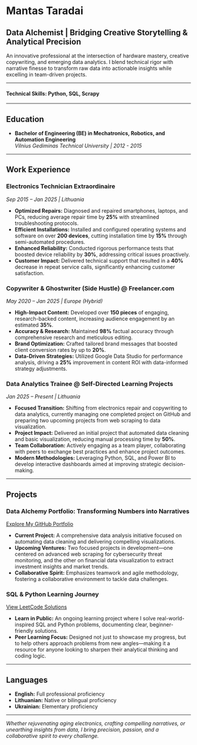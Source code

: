 # Mantas Taradai  
## Data Alchemist | Bridging Creative Storytelling & Analytical Precision

An innovative professional at the intersection of hardware mastery, creative copywriting, and emerging data analytics. I blend technical rigor with narrative finesse to transform raw data into actionable insights while excelling in team-driven projects.

---

#### Technical Skills: Python, SQL, Scrapy

---

## Education
- **Bachelor of Engineering (BE) in Mechatronics, Robotics, and Automation Engineering**  
  *Vilnius Gediminas Technical University | 2012 - 2015*

---

## Work Experience

### Electronics Technician Extraordinaire
*Sep 2015 – Jan 2025 | Lithuania*  
- **Optimized Repairs:** Diagnosed and repaired smartphones, laptops, and PCs, reducing average repair time by **25%** with streamlined troubleshooting protocols.
- **Efficient Installations:** Installed and configured operating systems and software on over **200 devices**, cutting installation time by **15%** through semi-automated procedures.  
- **Enhanced Reliability:** Conducted rigorous performance tests that boosted device reliability by **30%**, addressing critical issues proactively.  
- **Customer Impact:** Delivered technical support that resulted in a **40%** decrease in repeat service calls, significantly enhancing customer satisfaction.

### Copywriter & Ghostwriter (Side Hustle) @ Freelancer.com  
*May 2020 – Jan 2025 | Europe (Hybrid)*  
- **High-Impact Content:** Developed over **150 pieces** of engaging, research-backed content, increasing audience engagement by an estimated **35%**.  
- **Accuracy & Research:** Maintained **98%** factual accuracy through comprehensive research and meticulous editing.  
- **Brand Optimization:** Crafted tailored brand messages that boosted client conversion rates by up to **20%**.  
- **Data-Driven Strategies:** Utilized Google Data Studio for performance analysis, driving a **25%** improvement in content ROI with data-informed strategy adjustments.

### Data Analytics Trainee @ Self-Directed Learning Projects  
*Jan 2025 – Present | Lithuania*  
- **Focused Transition:** Shifting from electronics repair and copywriting to data analytics, currently managing one completed project on GitHub and preparing two upcoming projects from web scraping to data visualization.  
- **Project Impact:** Delivered an initial project that automated data cleaning and basic visualization, reducing manual processing time by **50%**.  
- **Team Collaboration:** Actively engaging as a team player, collaborating with peers to exchange best practices and enhance project outcomes.  
- **Modern Methodologies:** Leveraging Python, SQL, and Power BI to develop interactive dashboards aimed at improving strategic decision-making.

---

## Projects

### **Data Alchemy Portfolio: Transforming Numbers into Narratives**  
[Explore My GitHub Portfolio](https://github.com/TaradaiTech/Data-Analytics-Repo)  
- **Current Project:** A comprehensive data analysis initiative focused on automating data cleaning and delivering compelling visualizations.  
- **Upcoming Ventures:** Two focused projects in development—one centered on advanced web scraping for cybersecurity threat monitoring, and the other on financial data visualization to extract investment insights and market trends.
- **Collaborative Spirit:** Emphasizes teamwork and agile methodology, fostering a collaborative environment to tackle data challenges.

### **SQL & Python Learning Journey**  
[View LeetCode Solutions](https://github.com/TaradaiTech/LeetCode-SQL-Python-Solutions)  
- **Learn in Public:** An ongoing learning project where I solve real-world-inspired SQL and Python problems, documenting clear, beginner-friendly solutions.  
- **Peer Learning Focus:** Designed not just to showcase my progress, but to help others approach problems from new angles—making it a resource for anyone looking to sharpen their analytical thinking and coding logic.

---

## Languages
- **English:** Full professional proficiency  
- **Lithuanian:** Native or bilingual proficiency  
- **Ukrainian:** Elementary proficiency

---

*Whether rejuvenating aging electronics, crafting compelling narratives, or unearthing insights from data, I bring precision, passion, and a collaborative spirit to every challenge.*
